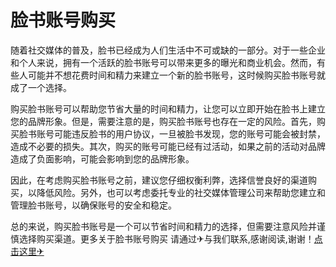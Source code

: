 # 脸书账号购买

随着社交媒体的普及，脸书已经成为人们生活中不可或缺的一部分。对于一些企业和个人来说，拥有一个活跃的脸书账号可以带来更多的曝光和商业机会。然而，有些人可能并不想花费时间和精力来建立一个新的脸书账号，这时候购买脸书账号就成了一个选择。

购买脸书账号可以帮助您节省大量的时间和精力，让您可以立即开始在脸书上建立您的品牌形象。但是，需要注意的是，购买脸书账号也存在一定的风险。首先，购买脸书账号可能违反脸书的用户协议，一旦被脸书发现，您的账号可能会被封禁，造成不必要的损失。其次，购买的账号可能已经有过活动，如果之前的活动对品牌造成了负面影响，可能会影响到您的品牌形象。

因此，在考虑购买脸书账号之前，建议您仔细权衡利弊，选择信誉良好的渠道购买，以降低风险。另外，也可以考虑委托专业的社交媒体管理公司来帮助您建立和管理脸书账号，以确保账号的安全和稳定。

总的来说，购买脸书账号是一个可以节省时间和精力的选择，但需要注意风险并谨慎选择购买渠道。更多关于脸书账号购买 请通过✈与我们联系,感谢阅读,谢谢！[点击这里✈](https://t.me/lm999bot)